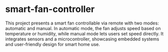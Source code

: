 # smart-fan-controller
This project presents a smart fan controllable via remote with two modes: automatic and manual. In automatic mode, the fan adjusts speed based on temperature or humidity, while manual mode lets users set speed directly. It integrates sensors and a microcontroller, showcasing embedded systems and user-friendly design for smart home use.
